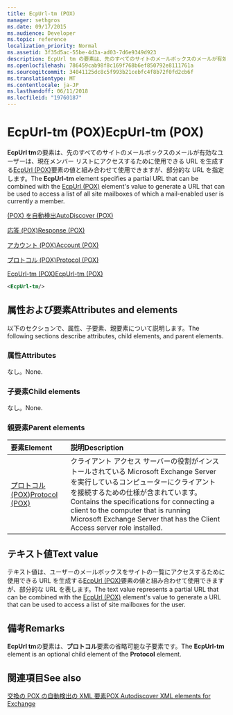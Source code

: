 ```yaml
---
title: EcpUrl-tm (POX)
manager: sethgros
ms.date: 09/17/2015
ms.audience: Developer
ms.topic: reference
localization_priority: Normal
ms.assetid: 3f35d5ac-55be-4d3a-ad03-7d6e9349d923
description: EcpUrl tm の要素は、先のすべてのサイトのメールボックスのメールが有効なユーザーは、現在メンバー リストにアクセスするために使用できる URL を生成する EcpUrl (POX) 要素の値と組み合わせて使用できますが、部分的な URL を指定します。
ms.openlocfilehash: 786459cab98f8c169f768b6ef850792e8111761a
ms.sourcegitcommit: 34041125dc8c5f993b21cebfc4f8b72f0fd2cb6f
ms.translationtype: MT
ms.contentlocale: ja-JP
ms.lasthandoff: 06/11/2018
ms.locfileid: "19760187"
---
```

# <a name="ecpurl-tm-pox"></a><span data-ttu-id="82be4-103">EcpUrl-tm (POX)</span><span class="sxs-lookup"><span data-stu-id="82be4-103">EcpUrl-tm (POX)</span></span>

<span data-ttu-id="82be4-104">**EcpUrl tm**の要素は、先のすべてのサイトのメールボックスのメールが有効なユーザーは、現在メンバー リストにアクセスするために使用できる URL を生成する[EcpUrl (POX)](ecpurl-pox.md)要素の値と組み合わせて使用できますが、部分的な URL を指定します。</span><span class="sxs-lookup"><span data-stu-id="82be4-104">The **EcpUrl-tm** element specifies a partial URL that can be combined with the [EcpUrl (POX)](ecpurl-pox.md) element's value to generate a URL that can be used to access a list of all site mailboxes of which a mail-enabled user is currently a member.</span></span> 
  
[<span data-ttu-id="82be4-105">(POX) を自動検出</span><span class="sxs-lookup"><span data-stu-id="82be4-105">AutoDiscover (POX)</span></span>](autodiscover-pox.md)
  
[<span data-ttu-id="82be4-106">応答 (POX)</span><span class="sxs-lookup"><span data-stu-id="82be4-106">Response (POX)</span></span>](response-pox.md)
  
[<span data-ttu-id="82be4-107">アカウント (POX)</span><span class="sxs-lookup"><span data-stu-id="82be4-107">Account (POX)</span></span>](account-pox.md)
  
[<span data-ttu-id="82be4-108">プロトコル (POX)</span><span class="sxs-lookup"><span data-stu-id="82be4-108">Protocol (POX)</span></span>](protocol-pox.md)
  
[<span data-ttu-id="82be4-109">EcpUrl-tm (POX)</span><span class="sxs-lookup"><span data-stu-id="82be4-109">EcpUrl-tm (POX)</span></span>](ecpurl-tm-pox.md)
  
```XML
<EcpUrl-tm/>
```

## <a name="attributes-and-elements"></a><span data-ttu-id="82be4-110">属性および要素</span><span class="sxs-lookup"><span data-stu-id="82be4-110">Attributes and elements</span></span>

<span data-ttu-id="82be4-111">以下のセクションで、属性、子要素、親要素について説明します。</span><span class="sxs-lookup"><span data-stu-id="82be4-111">The following sections describe attributes, child elements, and parent elements.</span></span>
  
### <a name="attributes"></a><span data-ttu-id="82be4-112">属性</span><span class="sxs-lookup"><span data-stu-id="82be4-112">Attributes</span></span>

<span data-ttu-id="82be4-113">なし。</span><span class="sxs-lookup"><span data-stu-id="82be4-113">None.</span></span>
  
### <a name="child-elements"></a><span data-ttu-id="82be4-114">子要素</span><span class="sxs-lookup"><span data-stu-id="82be4-114">Child elements</span></span>

<span data-ttu-id="82be4-115">なし。</span><span class="sxs-lookup"><span data-stu-id="82be4-115">None.</span></span>
  
### <a name="parent-elements"></a><span data-ttu-id="82be4-116">親要素</span><span class="sxs-lookup"><span data-stu-id="82be4-116">Parent elements</span></span>

|<span data-ttu-id="82be4-117">**要素**</span><span class="sxs-lookup"><span data-stu-id="82be4-117">**Element**</span></span>|<span data-ttu-id="82be4-118">**説明**</span><span class="sxs-lookup"><span data-stu-id="82be4-118">**Description**</span></span>|
|:-----|:-----|
|[<span data-ttu-id="82be4-119">プロトコル (POX)</span><span class="sxs-lookup"><span data-stu-id="82be4-119">Protocol (POX)</span></span>](protocol-pox.md) <br/> |<span data-ttu-id="82be4-120">クライアント アクセス サーバーの役割がインストールされている Microsoft Exchange Server を実行しているコンピューターにクライアントを接続するための仕様が含まれています。</span><span class="sxs-lookup"><span data-stu-id="82be4-120">Contains the specifications for connecting a client to the computer that is running Microsoft Exchange Server that has the Client Access server role installed.</span></span>  <br/> |
   
## <a name="text-value"></a><span data-ttu-id="82be4-121">テキスト値</span><span class="sxs-lookup"><span data-stu-id="82be4-121">Text value</span></span>

<span data-ttu-id="82be4-122">テキスト値は、ユーザーのメールボックスをサイトの一覧にアクセスするために使用できる URL を生成する[EcpUrl (POX)](ecpurl-pox.md)要素の値と組み合わせて使用できますが、部分的な URL を表します。</span><span class="sxs-lookup"><span data-stu-id="82be4-122">The text value represents a partial URL that can be combined with the [EcpUrl (POX)](ecpurl-pox.md) element's value to generate a URL that can be used to access a list of site mailboxes for the user.</span></span> 
  
## <a name="remarks"></a><span data-ttu-id="82be4-123">備考</span><span class="sxs-lookup"><span data-stu-id="82be4-123">Remarks</span></span>

<span data-ttu-id="82be4-124">**EcpUrl tm**の要素は、**プロトコル**要素の省略可能な子要素です。</span><span class="sxs-lookup"><span data-stu-id="82be4-124">The **EcpUrl-tm** element is an optional child element of the **Protocol** element.</span></span> 
  
## <a name="see-also"></a><span data-ttu-id="82be4-125">関連項目</span><span class="sxs-lookup"><span data-stu-id="82be4-125">See also</span></span>



[<span data-ttu-id="82be4-126">交換の POX の自動検出の XML 要素</span><span class="sxs-lookup"><span data-stu-id="82be4-126">POX Autodiscover XML elements for Exchange</span></span>](pox-autodiscover-xml-elements-for-exchange.md)

